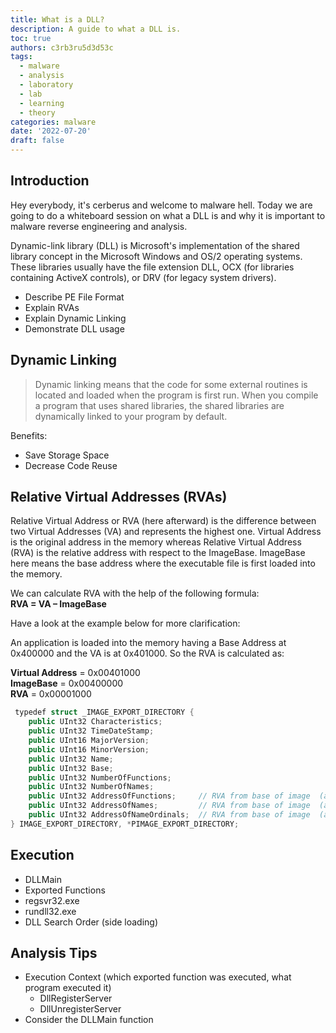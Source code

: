```yaml
---
title: What is a DLL?
description: A guide to what a DLL is.
toc: true
authors: c3rb3ru5d3d53c
tags:
  - malware
  - analysis
  - laboratory
  - lab
  - learning
  - theory
categories: malware
date: '2022-07-20'
draft: false
---
```


## Introduction

Hey everybody, it's cerberus and welcome to malware hell. Today we are going to do a whiteboard session on what a DLL is and why it is important to malware reverse engineering and analysis.

Dynamic-link library (DLL) is Microsoft's implementation of the shared library concept in the Microsoft Windows and OS/2 operating systems. These libraries usually have the file extension DLL, OCX (for libraries containing ActiveX controls), or DRV (for legacy system drivers).

- Describe PE File Format
- Explain RVAs
- Explain Dynamic Linking
- Demonstrate DLL usage

## Dynamic Linking

> Dynamic linking means that the code for some external routines is located and loaded when the program is first run. When you compile a program that uses shared libraries, the shared libraries are dynamically linked to your program by default.

Benefits:
- Save Storage Space
- Decrease Code Reuse

## Relative Virtual Addresses (RVAs)

Relative Virtual Address or RVA (here afterward) is the difference between two Virtual Addresses (VA) and represents the highest one. Virtual Address is the original address in the memory whereas Relative Virtual Address (RVA) is the relative address with respect to the ImageBase. ImageBase here means the base address where the executable file is first loaded into the memory.

We can calculate RVA with the help of the following formula:  
**RVA = VA – ImageBase**

Have a look at the example below for more clarification:

An application is loaded into the memory having a Base Address at 0x400000 and the VA is at 0x401000. So the RVA is calculated as:

**Virtual Address** = 0x00401000  
**ImageBase** = 0x00400000  
**RVA** = 0x00001000

```cpp
 typedef struct _IMAGE_EXPORT_DIRECTORY {  
	public UInt32 Characteristics;  
	public UInt32 TimeDateStamp;  
	public UInt16 MajorVersion;  
	public UInt16 MinorVersion;  
	public UInt32 Name;  
	public UInt32 Base;  
	public UInt32 NumberOfFunctions;  
	public UInt32 NumberOfNames;  
	public UInt32 AddressOfFunctions;     // RVA from base of image  (array of function addrs)
	public UInt32 AddressOfNames;         // RVA from base of image  (array of names)
	public UInt32 AddressOfNameOrdinals;  // RVA from base of image  (array of ordinals)
} IMAGE_EXPORT_DIRECTORY, *PIMAGE_EXPORT_DIRECTORY;
```

## Execution
- DLLMain
- Exported Functions
- regsvr32.exe
- rundll32.exe
- DLL Search Order (side loading)

## Analysis Tips
- Execution Context (which exported function was executed, what program executed it)
	- DllRegisterServer
	- DllUnregisterServer
- Consider the DLLMain function
